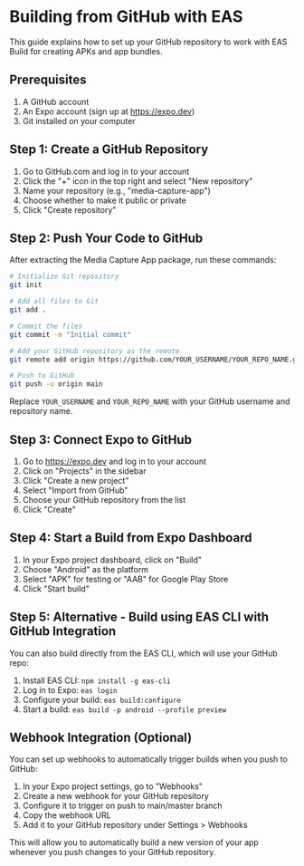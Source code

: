 # Building from GitHub with EAS

This guide explains how to set up your GitHub repository to work with EAS Build for creating APKs and app bundles.

## Prerequisites

1. A GitHub account
2. An Expo account (sign up at https://expo.dev)
3. Git installed on your computer

## Step 1: Create a GitHub Repository

1. Go to GitHub.com and log in to your account
2. Click the "+" icon in the top right and select "New repository"
3. Name your repository (e.g., "media-capture-app")
4. Choose whether to make it public or private
5. Click "Create repository"

## Step 2: Push Your Code to GitHub

After extracting the Media Capture App package, run these commands:

```bash
# Initialize Git repository
git init

# Add all files to Git
git add .

# Commit the files
git commit -m "Initial commit"

# Add your GitHub repository as the remote
git remote add origin https://github.com/YOUR_USERNAME/YOUR_REPO_NAME.git

# Push to GitHub
git push -u origin main
```

Replace `YOUR_USERNAME` and `YOUR_REPO_NAME` with your GitHub username and repository name.

## Step 3: Connect Expo to GitHub

1. Go to https://expo.dev and log in to your account
2. Click on "Projects" in the sidebar
3. Click "Create a new project"
4. Select "Import from GitHub"
5. Choose your GitHub repository from the list
6. Click "Create"

## Step 4: Start a Build from Expo Dashboard

1. In your Expo project dashboard, click on "Build"
2. Choose "Android" as the platform
3. Select "APK" for testing or "AAB" for Google Play Store
4. Click "Start build"

## Step 5: Alternative - Build using EAS CLI with GitHub Integration

You can also build directly from the EAS CLI, which will use your GitHub repo:

1. Install EAS CLI: `npm install -g eas-cli`
2. Log in to Expo: `eas login`
3. Configure your build: `eas build:configure`
4. Start a build: `eas build -p android --profile preview`

## Webhook Integration (Optional)

You can set up webhooks to automatically trigger builds when you push to GitHub:

1. In your Expo project settings, go to "Webhooks"
2. Create a new webhook for your GitHub repository
3. Configure it to trigger on push to main/master branch
4. Copy the webhook URL
5. Add it to your GitHub repository under Settings > Webhooks

This will allow you to automatically build a new version of your app whenever you push changes to your GitHub repository.
